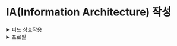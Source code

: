# IA(Information Architecture) 작성

<details>
<summary>피드 상호작용</summary>
<div>

안녕

</div>
</details>
<details>
<summary>프로필</summary>
<div>

빠이

</div>
</details>

